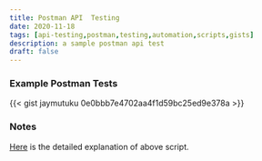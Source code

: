 ```yaml
---
title: Postman API  Testing
date: 2020-11-18
tags: [api-testing,postman,testing,automation,scripts,gists]
description: a sample postman api test
draft: false
---
```


### Example Postman Tests

{{< gist jaymutuku 0e0bbb7e4702aa4f1d59bc25ed9e378a >}}

### Notes

[Here](https://github.com/jaymutuku/postman-api-tests) is the detailed explanation of above script. 